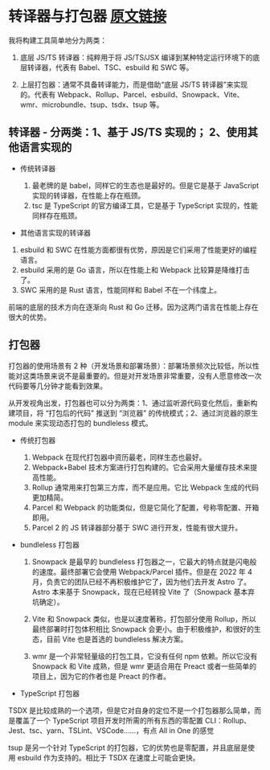 # 转译器与打包器 [原文链接](https://juejin.cn/post/7134925339502837774#heading-0)

我将构建工具简单地分为两类：

1. 底层 JS/TS 转译器：纯粹用于将 JS/TS/JSX 编译到某种特定运行环境下的底层转译器，代表有 Babel、TSC、esbuild 和 SWC 等。

2. 上层打包器：通常不具备转译能力，而是借助“底层 JS/TS 转译器”来实现的。代表有 Webpack、Rollup、Parcel、esbuild、Snowpack、Vite、wmr、microbundle、tsup、tsdx、tsup 等。

## 转译器 - 分两类：1、基于 JS/TS 实现的； 2、使用其他语言实现的

- 传统转译器

  1. 最老牌的是 babel，同样它的生态也是最好的。但是它是基于 JavaScript 实现的转译器，在性能上存在瓶颈。
  2. tsc 是 TypeScript 的官方编译工具，它是基于 TypeScript 实现的，性能同样存在瓶颈。

- 其他语言实现的转译器

1. esbuild 和 SWC 在性能方面都很有优势，原因是它们采用了性能更好的编程语言。
2. esbuild 采用的是 Go 语言，所以在性能上和 Webpack 比较算是降维打击了。
3. SWC 采用的是 Rust 语言，性能同样和 Babel 不在一个纬度上。

前端的底层的技术方向在逐渐向 Rust 和 Go 迁移。因为这两门语言在性能上存在很大的优势。

## 打包器

打包器的使用场景有 2 种（开发场景和部署场景）：部署场景频次比较低，所以性能对这类场景来说不是最重要的。但是对开发场景非常重要，没有人愿意修改一次代码要等几分钟才能看到效果。

从开发视角出发，打包器也可以分为两类：1、通过监听源代码变化然后，重新构建项目，将 “打包后的代码” 推送到 “浏览器” 的传统模式；2、通过浏览器的原生 module 来实现动态打包的 bundleless 模式。

- 传统打包器

  1. Webpack 在现代打包器中资历最老，同样生态也最好。
  2. Webpack+Babel 技术方案进行打包构建的。它会采用大量缓存技术来提高性能。
  3. Rollup 通常用来打包第三方库，而不是应用。它比 Webpack 生成的代码更加精简。
  4. Parcel 和 Webpack 的功能类似，但是它简化了配置，号称零配置、开箱即用。
  5. Parcel 2 的 JS 转译器部分基于 SWC 进行开发，性能有很大提升。

- bundleless 打包器

  1. Snowpack 是最早的 bundleless 打包器之一，它最大的特点就是闪电般的速度。最终部署它会使用 Webpack/Parcel 插件。但是在 2022 年 4 月，负责它的团队已经不再积极维护它了，因为他们去开发 Astro 了。Astro 本来基于 Snowpack，现在已经转投 Vite 了（Snowpack 基本弃坑确定）。

  2. Vite 和 Snowpack 类似，也是以速度著称，打包部分使用 Rollup，所以最终部署时打包体积相比 Snowpack 会更小。由于积极维护，和很好的生态，目前 Vite 也是首选的 bundleless 解决方案。
  3. wmr 是一个非常轻量级的打包工具，它没有任何 npm 依赖。所以它没有 Snowpack 和 Vite 成熟，但是 wmr 更适合用在 Preact 或者一些简单的项目上，因为它的作者也是 Preact 的作者。

- TypeScript 打包器

TSDX 是比较成熟的一个选项，但是它对自身的定位不是一个打包器那么简单，而是覆盖了一个 TypeScript 项目开发时所需的所有东西的零配置 CLI：Rollup、Jest、tsc、yarn、TSLint、VSCode......，有点 All in One 的感觉

tsup 是另一个针对 TypeScript 的打包器，它的优势也是零配置，并且底层是使用 esbuild 作为支持的。相比于 TSDX 在速度上可能会更快。
